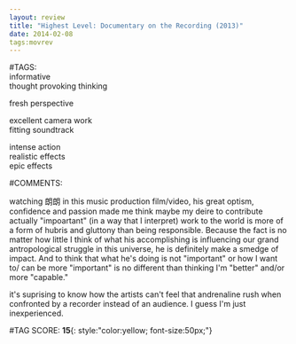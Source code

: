 ```yaml
---  
layout: review  
title: "Highest Level: Documentary on the Recording (2013)"  
date: 2014-02-08  
tags:movrev  
---  
```

  
#TAGS:  
informative  
thought provoking thinking  
  
fresh perspective  
  
excellent camera work  
fitting soundtrack  
  
intense action  
realistic effects  
epic effects  
  
#COMMENTS:  
  
watching 朗朗 in this music production film/video, his great optism, confidence and passion made me think maybe my deire to contribute actually "impoartant" (in a way that I interpret) work to the world is more of a form of hubris and gluttony than being responsible. Because the fact is no matter how little I think of what his accomplishing is influencing our grand antropological struggle in this universe, he is definitely make a smedge of impact. And to think that what he's doing is not "important" or how I want to/ can be more "important" is no different than thinking I'm "better" and/or more "capable."  
  
it's suprising to know how the artists can't feel that andrenaline rush when confronted by a recorder instead of an audience. I guess I'm just inexperienced.  
  
  
  
  
  
#TAG SCORE: **15**{: style:"color:yellow; font-size:50px;"}  
